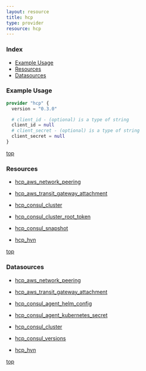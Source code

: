 ```yaml
---
layout: resource
title: hcp
type: provider
resource: hcp
---
```


### Index

- [Example Usage](#example-usage)
- [Resources](#resources)
- [Datasources](#datasources)

### Example Usage

```terraform
provider "hcp" {
  version = "0.3.0"

  # client_id - (optional) is a type of string
  client_id = null
  # client_secret - (optional) is a type of string
  client_secret = null
}
```

[top](#index)

### Resources


- [hcp_aws_network_peering](./r/hcp_aws_network_peering.md)

- [hcp_aws_transit_gateway_attachment](./r/hcp_aws_transit_gateway_attachment.md)

- [hcp_consul_cluster](./r/hcp_consul_cluster.md)

- [hcp_consul_cluster_root_token](./r/hcp_consul_cluster_root_token.md)

- [hcp_consul_snapshot](./r/hcp_consul_snapshot.md)

- [hcp_hvn](./r/hcp_hvn.md)


[top](#index)

### Datasources


- [hcp_aws_network_peering](./d/hcp_aws_network_peering.md)

- [hcp_aws_transit_gateway_attachment](./d/hcp_aws_transit_gateway_attachment.md)

- [hcp_consul_agent_helm_config](./d/hcp_consul_agent_helm_config.md)

- [hcp_consul_agent_kubernetes_secret](./d/hcp_consul_agent_kubernetes_secret.md)

- [hcp_consul_cluster](./d/hcp_consul_cluster.md)

- [hcp_consul_versions](./d/hcp_consul_versions.md)

- [hcp_hvn](./d/hcp_hvn.md)


[top](#index)